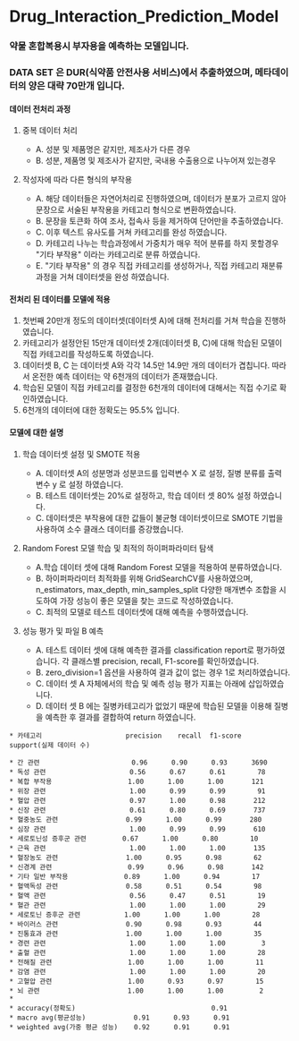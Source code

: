 Drug_Interaction_Prediction_Model
=================================

### 약물 혼합복용시 부자용을 예측하는 모델입니다.
### DATA SET 은 DUR(식약품 안전사용 서비스)에서 추출하였으며, 메타데이터의 양은 대략 70만개 입니다.

#### 데이터 전처리 과정
1. 중복 데이터 처리
    * A. 성분 및 제품명은 같지만, 제조사가 다른 경우
    * B. 성분, 제품명 및 제조사가 같지만, 국내용 수출용으로 나누어져 있는경우

2. 작성자에 따라 다른 형식의 부작용
    * A. 해당 데이터들은 자연어처리로 진행하였으며, 데이터가 분포가 고르지 않아 문장으로 서술된 부작용을 카테고리 형식으로 변환하였습니다.
    * B. 문장을 토큰화 하여 조사, 접속사 등을 제거하여 단어만을 추출하였습니다.
    * C. 이후 텍스트 유사도를 거쳐 카테고리를 완성 하였습니다.
    * D. 카테고리 나누는 학습과정에서 가중치가 매우 적어 분류를 하지 못할경우 "기타 부작용" 이라는 카테고리로 분류 하였습니다.
    * E. "기타 부작용" 의 경우 직접 카테고리를 생성하거나, 직접 카테고리 재분류 과정을 거쳐 데이터셋을 완성 하였습니다.


#### 전처리 된 데이터를 모델에 적용
1. 첫번째 20만개 정도의 데이터셋(데이터셋 A)에 대해 전처리를 거쳐 학습을 진행하였습니다.
2. 카테고리가 설정안된 15만개 데이터셋 2개(데이터셋 B, C)에 대해 학습된 모델이 직접 카테고리를 작성하도록 하였습니다.
3. 데이터셋 B, C 는 데이터셋 A와 각각 14.5만 14.9만 개의 데이터가 겹칩니다. 따라서 온전한 예측 데이터는 약 6천개의 데이터가 존재했습니다.
4. 학습된 모델이 직접 카테고리를 결정한 6천개의 데이터에 대해서는 직접 수기로 확인하였습니다.
5. 6천개의 데이터에 대한 정확도는 95.5% 입니다.

#### 모델에 대한 설명
1. 학습 데이터셋 설정 및 SMOTE 적용
    * A. 데이터셋 A의 성분명과 성분코드를 입력변수 X 로 설정, 질병 분류를 출력 변수 y 로 설정 하였습니다.
    * B. 테스트 데이터셋는 20%로 설정하고, 학습 데이터 셋 80% 설정 하였습니다.
    * C. 데이터셋은 부작용에 대한 값들이 불균형 데이터셋이므로 SMOTE 기법을 사용하여 소수 클래스 데이터를 증강했습니다.

2. Random Forest 모델 학습 및 최적의 하이퍼파라미터 탐색
    * A.학습 데이터 셋에 대해 Random Forest 모델을 적용하여 분류하였습니다.
    * B. 하이퍼파라미터 최적화를 위해 GridSearchCV를 사용하였으며, n_estimators, max_depth, min_samples_split 다양한 매개변수 조합을 시도하여 가장 성능이 좋은 모델을 찾는 코드로 작성하였습니다.
    * C. 최적의 모델로 테스트 데이터셋에 대해 예측을 수행하였습니다.

3. 성능 평가 및 파일 B 예측
    * A. 테스트 데이터 셋에 대해 예측한 결과를 classification report로 평가하였습니다. 각 클래스별 precision, recall, F1-score를 확인하였습니다.
    * B. zero_division=1 옵션을 사용하여 결과 값이 없는 경우 1로 처리하였습니다.
    * C. 데이터 셋 A 자체에서의 학습 및 예측 성능 평가 지표는 아래에 삽입하였습니다.
    * D. 데이터 셋 B 에는 질병카테고리가 없었기 때문에 학습된 모델을 이용해 질병을 예측한 후 결과를 결합하여 return 하였습니다.

```
* 카테고리                     precision    recall  f1-score   support(실제 데이터 수)

* 간 관련                       0.96      0.90      0.93      3690
* 독성 관련                     0.56      0.67      0.61        78
* 복합 부작용                   1.00      1.00      1.00       121
* 위장 관련                     1.00      0.99      0.99        91
* 혈압 관련                     0.97      1.00      0.98       212
* 신장 관련                     0.61      0.80      0.69       737
* 혈중농도 관련                 0.99      1.00      0.99       280
* 심장 관련                     1.00      0.99      0.99       610
* 세로토닌성 증후군 관련         0.67      1.00      0.80        10
* 근육 관련                     1.00      1.00      1.00       135
* 혈장농도 관련                 1.00      0.95      0.98        62
* 신경계 관련                   0.99      0.96      0.98       142
* 기타 일반 부작용              0.89      1.00      0.94        17
* 혈액독성 관련                 0.58      0.51      0.54        98
* 혈액 관련                     0.56      0.47      0.51        19
* 혈관 관련                     1.00      1.00      1.00        29
* 세로토닌 증후군 관련           1.00      1.00      1.00        28
* 바이러스 관련                 0.90      0.98      0.93        44
* 진통효과 관련                 1.00      1.00      1.00        35
* 경련 관련                     1.00      1.00      1.00         3
* 출혈 관련                     1.00      1.00      1.00        28
* 전해질 관련                   1.00      1.00      1.00        11
* 감염 관련                     1.00      1.00      1.00        20
* 고혈압 관련                   1.00      0.93      0.97        15
* 뇌 관련                      1.00      1.00      1.00         2
* 
* accuracy(정확도)                                  0.91      
* macro avg(평균성능)            0.91      0.93      0.91      
* weighted avg(가중 평균 성능)    0.92      0.91      0.91     
```